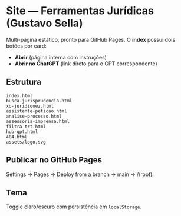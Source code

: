 
# Site — Ferramentas Jurídicas (Gustavo Sella)

Multi-página estático, pronto para GitHub Pages. O **index** possui dois botões por card:
- **Abrir** (página interna com instruções)
- **Abrir no ChatGPT** (link direto para o GPT correspondente)

## Estrutura
```
index.html
busca-jurisprudencia.html
xo-juridiquez.html
assistente-peticao.html
analise-processo.html
assessoria-imprensa.html
filtra-trt.html
hub-gpt.html
404.html
assets/logo.svg
```

## Publicar no GitHub Pages
Settings → Pages → Deploy from a branch → main → /(root).

## Tema
Toggle claro/escuro com persistência em `localStorage`.
